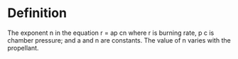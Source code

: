 # Definition

The exponent n in the equation r = ap cn where r is burning rate, p c is
chamber pressure; and a and n are constants. The value of n varies with
the propellant.
